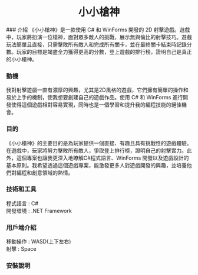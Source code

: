 <h1 align="center">小小槍神</h1>
### 介紹
《小小槍神》是一款使用 C# 和 WinForms 開發的 2D 射擊遊戲。遊戲中，玩家將扮演一位槍神，面對眾多敵人的挑戰，展示無與倫比的射擊技巧。遊戲玩法簡單且直接，只需擊敗所有敵人和完成所有關卡，並在最終關卡結束時記錄分數。玩家的目標是竭盡全力獲得更高的分數，登上遊戲的排行榜，證明自己是真正的小小槍神。  

### 動機
我對射擊遊戲一直有濃厚的興趣，尤其是2D風格的遊戲，它們擁有簡單的操作和易於上手的機制，使我想要創建自己的遊戲作品。使用 C# 和 WinForms 進行開發使得這個遊戲相對容易實現，同時也是一個學習和提升我的編程技能的絕佳機會。  

### 目的
《小小槍神》的主要目的是為玩家提供一個直接、有趣且具有挑戰性的遊戲體驗。在遊戲中，玩家將努力擊敗所有敵人，爭取登上排行榜，證明自己的射擊實力。此外，這個專案也讓我更深入地瞭解C#程式語言、WinForms 開發以及遊戲設計的基本原則。我希望透過這個遊戲專案，能激發更多人對遊戲開發的興趣，並培養他們對編程和創意領域的熱情。  

### 技術和工具
程式語言 : C#  
開發環境 : .NET Framework

### 用戶端介紹
移動操作 : WASD(上下左右)  
射擊 : Space

### 安裝說明
